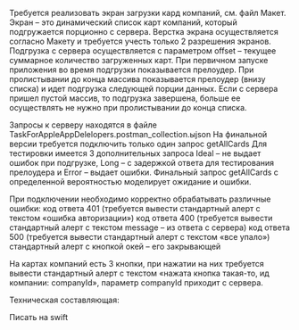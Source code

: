 Требуется реализовать экран загрузки кард компаний, см. файл Макет. 
Экран – это динамический список карт компаний, который подгружается 
порционно с сервера. Верстка экрана осуществляется согласно 
Макету и требуется учесть только 2 разрешения экранов.  Подгрузка с сервера 
осуществляется с параметром offset – текущее суммарное количество загруженных карт. 
При первичном запуске приложения во время подгрузки показывается прелоудер. 
При пролистывании до конца массива показывается прелоудер (внизу списка) и идет 
подгрузка следующей порции данных. Если с сервера пришел пустой массив, 
то подгрузка завершена, больше ее осуществлять не нужно при пролистывании до конца списка. 

Запросы к серверу находятся в файле TaskForAppleAppDelelopers.postman_collection.ыjson
На финальной версии требуется подключить только один запрос getAllCards
Для тестировки имеется 3 дополнительных запроса Ideal – не выдает ошибок при подгрузке, 
Long – с задержкой ответа для тестирования прелоудера и Error – выдает ошибки. 
Финальный запрос getAllCards с определенной вероятностью моделирует ожидание и ошибки.

При подключении необходимо корректно обрабатывать различные ошибки: 
код ответа 401 (требуется вывести стандартный алерт с текстом «ошибка авторизации»)
код ответа 400 (требуется вывести стандартный алерт с текстом message – из ответа с сервера)
код ответа 500 (требуется вывести стандартный алерт с текстом «все упало»)
стандартный алерт с кнопкой окей – его закрывающей

На картах компаний есть 3 кнопки, при нажатии на них требуется вывести 
стандартный алерт с текстом «нажата кнопка такая-то, ид компании: companyId», 
параметр companyId приходит с сервера.

Техническая составляющая:

Писать на swift


